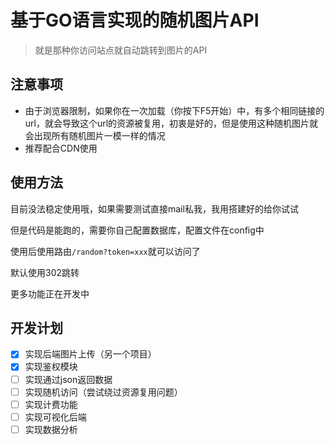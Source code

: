 # 基于GO语言实现的随机图片API

> 就是那种你访问站点就自动跳转到图片的API

## 注意事项

- 由于浏览器限制，如果你在一次加载（你按下F5开始）中，有多个相同链接的url，就会导致这个url的资源被复用，初衷是好的，但是使用这种随机图片就会出现所有随机图片一模一样的情况
- 推荐配合CDN使用



## 使用方法

目前没法稳定使用哦，如果需要测试直接mail私我，我用搭建好的给你试试

但是代码是能跑的，需要你自己配置数据库，配置文件在config中

使用后使用路由`/random?token=xxx`就可以访问了

默认使用302跳转

更多功能正在开发中

## 开发计划

- [x] 实现后端图片上传（另一个项目）
- [x] 实现鉴权模块
- [ ] 实现通过json返回数据
- [ ] 实现随机访问（尝试绕过资源复用问题）
- [ ] 实现计费功能
- [ ] 实现可视化后端
- [ ] 实现数据分析
